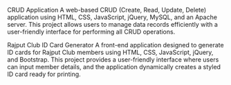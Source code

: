 CRUD Application
A web-based CRUD (Create, Read, Update, Delete) application using HTML, CSS, JavaScript, jQuery, MySQL, and an Apache server. This project allows users to manage data records efficiently with a user-friendly interface for performing all CRUD operations.


Rajput Club ID Card Generator
A front-end application designed to generate ID cards for Rajput Club members using HTML, CSS, JavaScript, jQuery, and Bootstrap. This project provides a user-friendly interface where users can input member details, and the application dynamically creates a styled ID card ready for printing.
